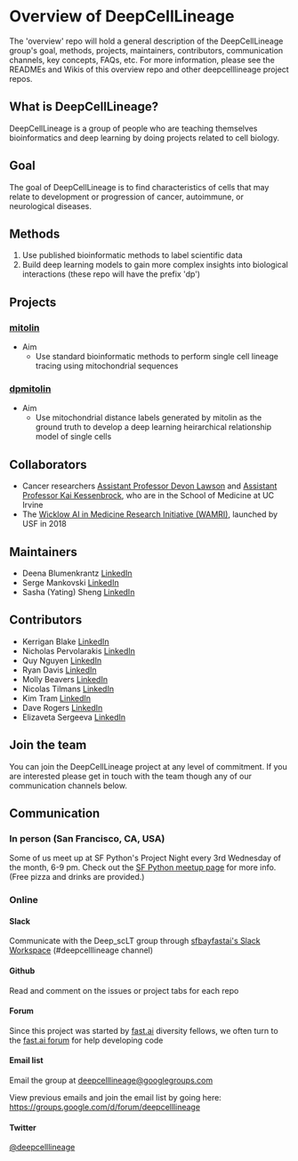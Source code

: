 # Overview of DeepCellLineage
The 'overview' repo will hold a general description of the DeepCellLineage group's goal, methods, projects, maintainers, contributors, communication channels, key concepts, FAQs, etc. For more information, please see the READMEs and Wikis of this overview repo and other deepcelllineage project repos. 

## What is DeepCellLineage?
DeepCellLineage is a group of people who are teaching themselves bioinformatics and deep learning by doing projects related to cell biology. 

## Goal
The goal of DeepCellLineage is to find characteristics of cells that may relate to development or progression of cancer, autoimmune, or neurological diseases.

## Methods
1.  Use published bioinformatic methods to label scientific data
2.  Build deep learning models to gain more complex insights into biological interactions (these repo will have the prefix 'dp')

## Projects

### [mitolin](https://github.com/deepcelllineage/mitolin)

- Aim
  - Use standard bioinformatic methods to perform single cell lineage tracing using mitochondrial sequences


### [dpmitolin](https://github.com/deepcelllineage/dpmitolin)

- Aim
    - Use mitochondrial distance labels generated by mitolin as the ground truth to develop a deep learning heirarchical relationship model of single cells 

## Collaborators

- Cancer researchers [Assistant Professor Devon Lawson](http://lawsonlab.org) and [Assistant Professor Kai Kessenbrock](http://kessenbrocklab.com/), who are in the School of Medicine at UC Irvine
- The [Wicklow AI in Medicine Research Initiative (WAMRI)](https://wamri.ai/), launched by USF in 2018

## Maintainers

- Deena Blumenkrantz [LinkedIn](https://www.linkedin.com/in/deena-blumenkrantz/)
- Serge Mankovski [LinkedIn](https://www.linkedin.com/in/smankovski/)
- Sasha (Yating) Sheng [LinkedIn](https://www.linkedin.com/in/sasha-sheng-20998435/)


## Contributors

- Kerrigan Blake [LinkedIn](https://www.linkedin.com/in/kerrigan-blake-486146a9/)
- Nicholas Pervolarakis [LinkedIn](https://www.linkedin.com/in/nicholas-pervolarakis-060110a4/)
- Quy Nguyen [LinkedIn]()
- Ryan Davis [LinkedIn](https://www.linkedin.com/in/ryan-davis-1b5629106/)
- Molly Beavers [LinkedIn](https://www.linkedin.com/in/molly-beavers-651025118/)
- Nicolas Tilmans [LinkedIn](https://www.linkedin.com/in/ntilmans/)
- Kim Tram [LinkedIn](https://www.linkedin.com/in/kim-tram/)
- Dave Rogers [LinkedIn](https://www.linkedin.com/in/dave-a-rogers/)
- Elizaveta Sergeeva [LinkedIn](https://www.linkedin.com/in/sergeevaleeza/)


## Join the team
You can join the DeepCellLineage project at any level of commitment. If you are interested please get in touch with the team though any of our communication channels below.

## Communication

### In person (San Francisco, CA, USA)
Some of us meet up at SF Python's Project Night every 3rd Wednesday of the month, 6-9 pm. Check out the [SF Python meetup page](https://www.meetup.com/SFpython/events/) for more info. (Free pizza and drinks are provided.)


### Online

#### Slack
Communicate with the Deep_scLT group through [sfbayfastai's Slack Workspace](http://bit.ly/JoinSlackFastaiSFbay) (#deepcelllineage channel)

#### Github
Read and comment on the issues or project tabs for each repo

#### Forum
Since this project was started by [fast.ai](https://www.fast.ai/) diversity fellows, we often turn to the [fast.ai forum](https://forums.fast.ai/) for help developing code

#### Email list
Email the group at deepcelllineage@googlegroups.com

View previous emails and join the email list by going here: https://groups.google.com/d/forum/deepcelllineage

#### Twitter
[@deepcelllineage](https://twitter.com/deepcelllineage) 




